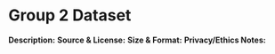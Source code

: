 # Group 2 Dataset

**Description:**
**Source & License:**
**Size & Format:**
**Privacy/Ethics Notes:**
